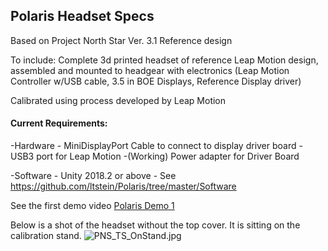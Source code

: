 ## Polaris Headset Specs

Based on Project North Star Ver. 3.1 Reference design

To include:
Complete 3d printed headset of reference Leap Motion design, assembled and mounted to headgear with electronics (Leap Motion Controller w/USB cable, 3.5 in BOE Displays, Reference Display driver)

Calibrated using process developed by Leap Motion

#### Current Requirements:
-Hardware
	- MiniDisplayPort Cable to connect to display driver board
	- USB3 port for Leap Motion
	-(Working) Power adapter for Driver Board

-Software
	- Unity 2018.2 or above
	- See https://github.com/ltstein/Polaris/tree/master/Software



See the first demo video [Polaris Demo 1](https://youtu.be/ja0qZbOFRDk "Initial Leap Tracking Demo")

Below is a shot of the headset without the top cover. It is sitting on the calibration stand.
![PNS_TS_OnStand.jpg]({{site.baseurl}}/imgs/PNS_TS_OnStand.jpg)
